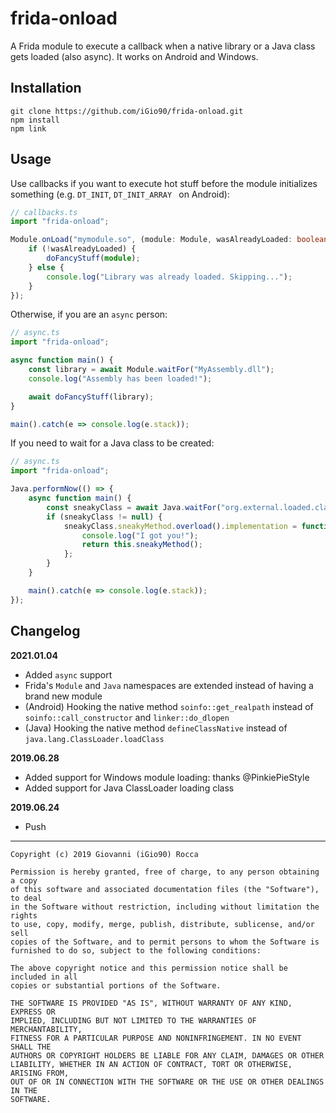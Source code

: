 # frida-onload

A Frida module to execute a callback when a native library or a Java class gets loaded (also async). It works on Android
 and
 Windows.

## Installation

```$xslt
git clone https://github.com/iGio90/frida-onload.git
npm install
npm link
```

## Usage

Use callbacks if you want to execute hot stuff before the module initializes something (e.g. `DT_INIT`, `DT_INIT_ARRAY
` on
 Android):
```typescript
// callbacks.ts
import "frida-onload";

Module.onLoad("mymodule.so", (module: Module, wasAlreadyLoaded: boolean) => {
    if (!wasAlreadyLoaded) {
        doFancyStuff(module);
    } else {
        console.log("Library was already loaded. Skipping...");
    }
});
```

Otherwise, if you are an `async` person:
```typescript
// async.ts
import "frida-onload";

async function main() {
    const library = await Module.waitFor("MyAssembly.dll");
    console.log("Assembly has been loaded!");

    await doFancyStuff(library);
}

main().catch(e => console.log(e.stack));
```

If you need to wait for a Java class to be created:
```typescript
// async.ts
import "frida-onload";

Java.performNow(() => {
    async function main() {
        const sneakyClass = await Java.waitFor("org.external.loaded.class");
        if (sneakyClass != null) {
            sneakyClass.sneakyMethod.overload().implementation = function () {
                console.log("I got you!");
                return this.sneakyMethod();
            };
        }
    }

    main().catch(e => console.log(e.stack));
});
```

## Changelog

**2021.01.04**
* Added `async` support
* Frida's `Module` and `Java` namespaces are extended instead of having a brand new module
* (Android) Hooking the native method `soinfo::get_realpath` instead of `soinfo::call_constructor` and `linker::do_dlopen`
* (Java) Hooking the native method `defineClassNative` instead of `java.lang.ClassLoader.loadClass`

**2019.06.28**
* Added support for Windows module loading: thanks @PinkiePieStyle
* Added support for Java ClassLoader loading class

**2019.06.24**
* Push

---

```
Copyright (c) 2019 Giovanni (iGio90) Rocca

Permission is hereby granted, free of charge, to any person obtaining a copy
of this software and associated documentation files (the "Software"), to deal
in the Software without restriction, including without limitation the rights
to use, copy, modify, merge, publish, distribute, sublicense, and/or sell
copies of the Software, and to permit persons to whom the Software is
furnished to do so, subject to the following conditions:

The above copyright notice and this permission notice shall be included in all
copies or substantial portions of the Software.

THE SOFTWARE IS PROVIDED "AS IS", WITHOUT WARRANTY OF ANY KIND, EXPRESS OR
IMPLIED, INCLUDING BUT NOT LIMITED TO THE WARRANTIES OF MERCHANTABILITY,
FITNESS FOR A PARTICULAR PURPOSE AND NONINFRINGEMENT. IN NO EVENT SHALL THE
AUTHORS OR COPYRIGHT HOLDERS BE LIABLE FOR ANY CLAIM, DAMAGES OR OTHER
LIABILITY, WHETHER IN AN ACTION OF CONTRACT, TORT OR OTHERWISE, ARISING FROM,
OUT OF OR IN CONNECTION WITH THE SOFTWARE OR THE USE OR OTHER DEALINGS IN THE
SOFTWARE.
```